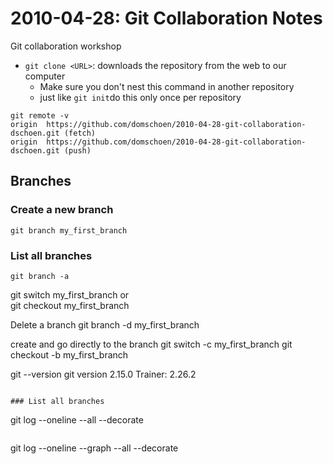 # 2010-04-28: Git Collaboration Notes
Git collaboration workshop

- `git clone <URL>`: downloads the repository from the web to our computer
    - Make sure you don't nest this command in another repository
    - just like `git init`do this only once per repository

```    
git remote -v
origin	https://github.com/domschoen/2010-04-28-git-collaboration-dschoen.git (fetch)
origin	https://github.com/domschoen/2010-04-28-git-collaboration-dschoen.git (push)
```

## Branches
### Create a new branch
``` 
git branch my_first_branch
``` 
### List all branches
``` 
git branch -a    
``` 
git switch my_first_branch
or  
git checkout my_first_branch

Delete a branch
git branch -d my_first_branch

create and go directly to the branch
git switch -c my_first_branch
git checkout -b my_first_branch

git --version
git version 2.15.0
Trainer: 2.26.2 
```

### List all branches
```
git log --oneline --all --decorate
``` 
```
git log --oneline --graph --all --decorate
```